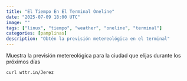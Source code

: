 ```yaml
---
title: "El Tiempo En El Terminal Oneline"
date: "2025-07-09 18:00 UTC"
image: ""
tags: ["linux", "tiempo", "weather", "oneline", "terminal"]
categories: [pamplinas]
description: "Obtén la previsión metereológica en el terminal"
---
```


Muestra la previsión metereológica para la ciudad que elijas durante los próximos días

```bash
curl wttr.in/Jerez
```
